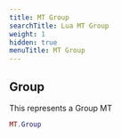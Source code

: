 ```yaml
---
title: MT Group
searchTitle: Lua MT Group
weight: 1
hidden: true
menuTitle: MT Group
---
```

## Group

This represents a Group MT
```lua
MT.Group
```